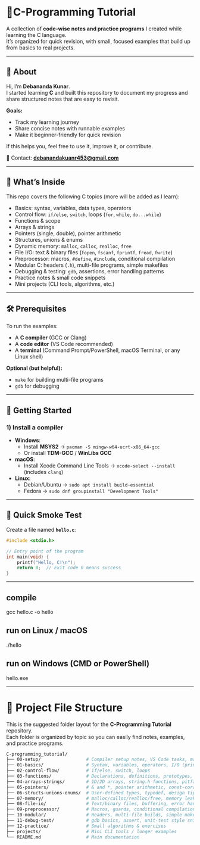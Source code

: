 # 🧿C-Programming Tutorial

A collection of **code-wise notes and practice programs** I created while learning the C language.  
It’s organized for quick revision, with small, focused examples that build up from basics to real projects.

---

## 📌 About

Hi, I’m **Debananda Kunar**.  
I started learning **C** and built this repository to document my progress and share structured notes that are easy to revisit.

**Goals:**
- Track my learning journey  
- Share concise notes with runnable examples  
- Make it beginner-friendly for quick revision  

If this helps you, feel free to use it, improve it, or contribute.  

📧 Contact: **debanandakuanr453@gmail.com**

---

## 📖 What’s Inside

This repo covers the following C topics (more will be added as I learn):

- Basics: syntax, variables, data types, operators  
- Control flow: `if/else`, `switch`, loops (`for`, `while`, `do...while`)  
- Functions & scope  
- Arrays & strings  
- Pointers (single, double), pointer arithmetic  
- Structures, unions & enums  
- Dynamic memory: `malloc`, `calloc`, `realloc`, `free`  
- File I/O: text & binary files (`fopen`, `fscanf`, `fprintf`, `fread`, `fwrite`)  
- Preprocessor: macros, `#define`, `#include`, conditional compilation  
- Modular C: headers (`.h`), multi-file programs, simple makefiles  
- Debugging & testing: `gdb`, assertions, error handling patterns  
- Practice notes & small code snippets  
- Mini projects (CLI tools, algorithms, etc.)

---

## 🛠 Prerequisites

To run the examples:

- A **C compiler** (GCC or Clang)  
- A **code editor** (VS Code recommended)  
- A **terminal** (Command Prompt/PowerShell, macOS Terminal, or any Linux shell)  

**Optional (but helpful):**
- `make` for building multi-file programs  
- `gdb` for debugging  

---

## 🚀 Getting Started

### 1) Install a compiler

- **Windows**:  
  - Install **MSYS2** → `pacman -S mingw-w64-ucrt-x86_64-gcc`  
  - Or install **TDM-GCC** / **WinLibs GCC**  
- **macOS**:  
  - Install Xcode Command Line Tools → `xcode-select --install` (includes `clang`)  
- **Linux**:  
  - Debian/Ubuntu → `sudo apt install build-essential`  
  - Fedora → `sudo dnf groupinstall "Development Tools"`  

---

## 🧪 Quick Smoke Test

Create a file named **`hello.c`**:

```c
#include <stdio.h>

// Entry point of the program
int main(void) {
    printf("Hello, C!\n");
    return 0;  // Exit code 0 means success
}

```
---
## compile
gcc hello.c -o hello

## run on Linux / macOS
./hello

## run on Windows (CMD or PowerShell)
hello.exe

---


# 📂 Project File Structure

This is the suggested folder layout for the **C-Programming Tutorial** repository.  
Each folder is organized by topic so you can easily find notes, examples, and practice programs.

```bash
C-programming_tutorial/
├── 00-setup/                 # Compiler setup notes, VS Code tasks, make intro
├── 01-basics/                # Syntax, variables, operators, I/O (printf/scanf)
├── 02-control-flow/          # if/else, switch, loops
├── 03-functions/             # Declarations, definitions, prototypes, recursion
├── 04-arrays-strings/        # 1D/2D arrays, string.h functions, pitfalls
├── 05-pointers/              # & and *, pointer arithmetic, const-correctness
├── 06-structs-unions-enums/  # User-defined types, typedef, design tips
├── 07-memory/                # malloc/calloc/realloc/free, memory leaks
├── 08-file-io/               # Text/binary files, buffering, error handling
├── 09-preprocessor/          # Macros, guards, conditional compilation
├── 10-modular/               # Headers, multi-file builds, simple makefiles
├── 11-debug-test/            # gdb basics, assert, unit-test style snippets
├── 12-practice/              # Small algorithms & exercises
├── projects/                 # Mini CLI tools / longer examples
└── README.md                 # Main documentation